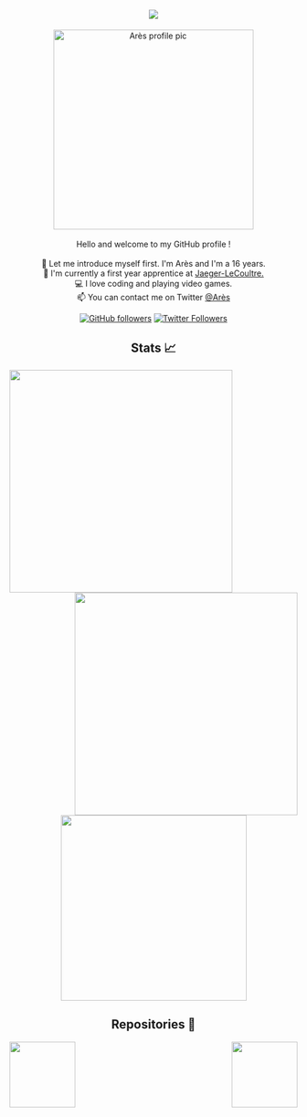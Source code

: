   <h1 align="center">
    <img src="https://readme-typing-svg.herokuapp.com?color=%2336BCF7&size=27&center=true&vCenter=true&lines=Welcome+!;I'm+Arès;And+here+is+my+GitHub+!">
  </h1>

  <p align="center">
    <img src="https://besthqwallpapers.com/Uploads/26-9-2020/142025/thumb2-focus-4k-blue-neon-lights-2020-games-fortnite-battle-royale.jpg" alt="Arès profile pic" style="width:350px;"/>       <br><br>
    Hello and welcome to my GitHub profile !
    <br>
    <br>
    🥷 Let me introduce myself first. I'm Arès and I'm a 16 years.<br>
    📖 I'm currently a first year apprentice at <a href="https://www.jaeger-lecoultre.com/ch/fr/" target="_blank">Jaeger-LeCoultre.</a><br>  
    💻 I love coding and playing video games.<br>
    📫 You can contact me on Twitter <a href="https://twitter.com/Ares240hz" target="_blank">@Arès</a>
  </p>
  <p align="center">
    <a href="https://github.com/Xaedraz"><img alt="GitHub followers" src="https://img.shields.io/github/followers/Xaedraz?label=Follow%20me%20on%20github&style=social"></a>
    <a href="https://twitter.com/Xaedraz"><img alt="Twitter Followers" src="https://img.shields.io/twitter/follow/Ares240hz?label=follow%20me%20on%20twitter&style=social"></a>
  </p>

  <h2 align="center">Stats 📈</h2>
  <div align="center">
    <img align="left" width=390 src="https://github-readme-streak-stats.herokuapp.com/?user=Xaedraz&theme=react&border=61dafb"/>
    <img align="right" width=390 src="https://github-readme-stats.vercel.app/api?username=Xaedraz&show_icons=true&theme=react&border_color=61dafb"/>
  </div>
  <br><br><br><br><br><br><br><br>
  <div align="center">
    <img width=325 align="center" src="https://github-readme-stats.vercel.app/api/top-langs/?username=Xaedraz&hide=c%23,powershell,Mathematica,Ruby,Objective-     C,Objective-C%2b%2b,Cuda&title_color=61dafb&text_color=ffffff&icon_color=61dafb&bg_color=20232a&langs_count=8&layout=compact&border_color=61dafb" />
  </div>

  <h2 align="center">Repositories 📂</h2>
    <div width="100%" align="center">
      <a align="left" href="https://github.com/Xaedraz/M293" title="M293 Web Project"><img align="left" height="115" src="https://github-readme-stats.vercel.app/api/pin/?username=Xaedraz&repo=M293&theme=react&border_color=61dafb&border_radius=10"></a>
      <a align="right" href="https://github.com/Xaedraz/SmartApp" title="SmartApp Database"><img align="right" height="115" src="https://github-readme-stats.vercel.app/api/pin/?username=Xaedraz&repo=M293&theme=react&border_color=61dafb&border_radius=10"></a>
    </div>
